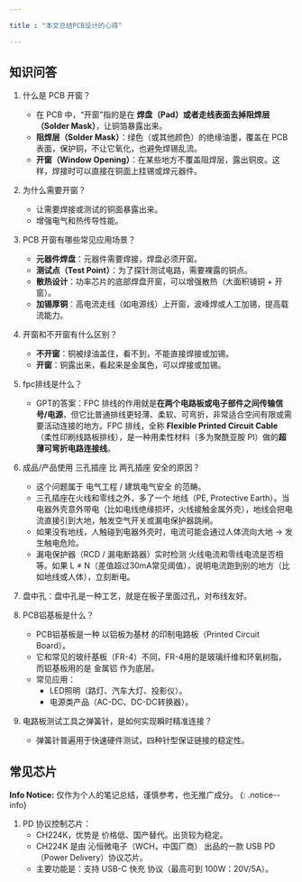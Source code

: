 ```yaml
---

title : "本文总结PCB设计的心得"

---
```



## 知识问答

1. 什么是 PCB 开窗？  
   - 在 PCB 中，“开窗”指的是在 **焊盘（Pad）或者走线表面去掉阻焊层（Solder Mask）**，让铜箔暴露出来。  
   - **阻焊层（Solder Mask）**：绿色（或其他颜色）的绝缘油墨，覆盖在 PCB 表面，保护铜，不让它氧化，也避免焊锡乱流。  
   - **开窗（Window Opening）**：在某些地方不覆盖阻焊层，露出铜皮。这样，焊接时可以直接在铜面上挂锡或焊元器件。  
2. 为什么需要开窗？  
   - 让需要焊接或测试的铜面暴露出来。  
   - 增强电气和热传导性能。  
3. PCB 开窗有哪些常见应用场景？  
   - **元器件焊盘**：元器件需要焊接，焊盘必须开窗。  
   - **测试点（Test Point）**：为了探针测试电路，需要裸露的铜点。  
   - **散热设计**：功率芯片的底部焊盘开窗，可以增强散热（大面积铺铜 + 开窗）。  
   - **加锡厚铜**：高电流走线（如电源线）上开窗，波峰焊或人工加锡，提高载流能力。  
4. 开窗和不开窗有什么区别？  
   - **不开窗**：铜被绿油盖住，看不到，不能直接焊接或加锡。  
   - **开窗**：铜露出来，看起来是金属色，可以焊接或加锡。  
5. fpc排线是什么？
   - GPT的答案：FPC 排线的作用就是**在两个电路板或电子部件之间传输信号/电源**，但它比普通排线更轻薄、柔软、可弯折，非常适合空间有限或需要活动连接的地方。FPC 排线，全称 **Flexible Printed Circuit Cable**（柔性印刷线路板排线），是一种用柔性材料（多为聚酰亚胺 PI）做的**超薄可弯折电路连接线**。
6. 成品/产品使用 三孔插座 比 两孔插座 安全的原因？
    - 这个问题属于 电气工程 / 建筑电气安全 的范畴。
    - 三孔插座在火线和零线之外，多了一个 地线（PE, Protective Earth）。当电器外壳意外带电（比如电线绝缘损坏，火线接触金属外壳），地线会把电流直接引到大地，触发空气开关或漏电保护器跳闸。
    - 如果没有地线，人触碰到电器外壳时，电流可能会通过人体流向大地 → 发生触电危险。
    - 漏电保护器（RCD / 漏电断路器）实时检测 火线电流和零线电流是否相等。如果 L ≠ N（差值超过30mA常见阈值），说明电流跑到别的地方（比如地线或人体），立刻断电。
7. 盘中孔：盘中孔是一种工艺，就是在板子里面过孔，对布线友好。
8. PCB铝基板是什么？

   - PCB铝基板是一种 以铝板为基材 的印制电路板（Printed Circuit Board）。
	- 它和常见的玻纤基板（FR-4）不同，FR-4用的是玻璃纤维和环氧树脂，而铝基板用的是 金属铝 作为底层。
   - 常见应用：
      - LED照明（路灯、汽车大灯、投影仪）。
	   - 电源类产品（AC-DC、DC-DC转换器）。
9. 电路板测试工具之弹簧针，是如何实现瞬时精准连接？
   - 弹簧针普遍用于快速硬件测试，四种针型保证链接的稳定性。



## 常见芯片


**Info Notice:** 仅作为个人的笔记总结，谨慎参考，也无推广成分。
{: .notice--info}


1. PD 协议控制芯片：
   - CH224K，优势是 价格低、国产替代。出货较为稳定。
   - CH224K 是由 沁恒微电子（WCH，中国厂商） 出品的一款 USB PD（Power Delivery）协议芯片。
   - 主要功能是：支持 USB-C 快充 协议（最高可到 100W：20V/5A）。